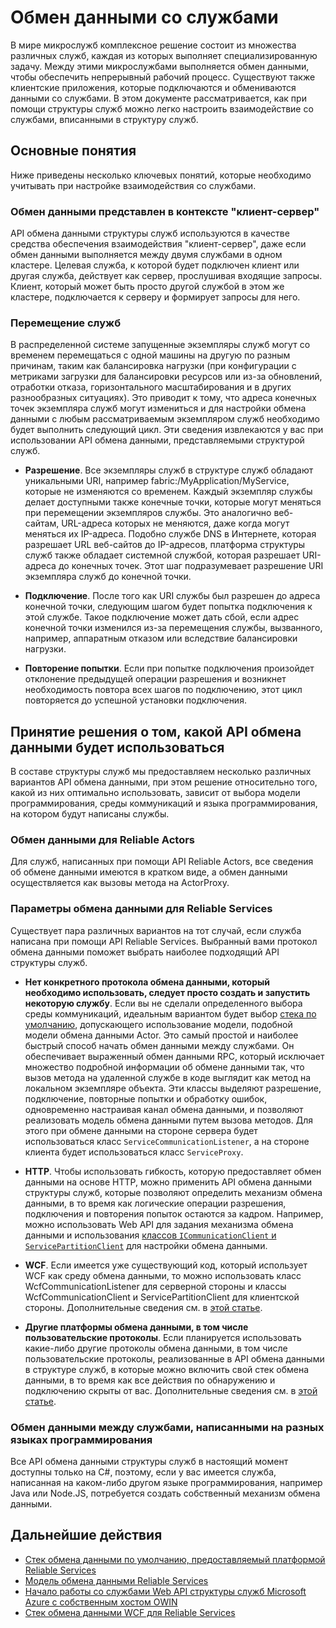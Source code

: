 <properties
   pageTitle="Структура служб Microsoft Azure Обмен данными со службами"
   description="В настоящей статье представлен способ подключения и обмена данными со службами в приложениях структуры служб."
   services="service-fabric"
   documentationCenter=".net"
   authors="kunaldsingh"
   manager="timlt"
   editor=""/>

<tags
   ms.service="service-fabric"
   ms.devlang="dotnet"
   ms.topic="article"
   ms.tgt_pltfrm="NA"
   ms.workload="NA"
   ms.date="08/21/2015"
   ms.author="kunalds"/>


# Обмен данными со службами
В мире микрослужб комплексное решение состоит из множества различных служб, каждая из которых выполняет специализированную задачу. Между этими микрослужбами выполняется обмен данными, чтобы обеспечить непрерывный рабочий процесс. Существуют также клиентские приложения, которые подключаются и обмениваются данными со службами. В этом документе рассматривается, как при помощи структуры служб можно легко настроить взаимодействие со службами, вписанными в структуру служб.

## Основные понятия
Ниже приведены несколько ключевых понятий, которые необходимо учитывать при настройке взаимодействия со службами.
### Обмен данными представлен в контексте "клиент-сервер"
API обмена данными структуры служб используются в качестве средства обеспечения взаимодействия "клиент-сервер", даже если обмен данными выполняется между двумя службами в одном кластере. Целевая служба, к которой будет подключен клиент или другая служба, действует как сервер, прослушивая входящие запросы. Клиент, который может быть просто другой службой в этом же кластере, подключается к серверу и формирует запросы для него.
### Перемещение служб
В распределенной системе запущенные экземпляры служб могут со временем перемещаться с одной машины на другую по разным причинам, таким как балансировка нагрузки (при конфигурации с метриками загрузки для балансировки ресурсов или из-за обновлений, отработки отказа, горизонтального масштабирования и в других разнообразных ситуациях). Это приводит к тому, что адреса конечных точек экземпляра служб могут измениться и для настройки обмена данными с любым рассматриваемым экземпляром служб необходимо будет выполнить следующий цикл. Эти сведения извлекаются у вас при использовании API обмена данными, представляемыми структурой служб.

* **Разрешение**. Все экземпляры служб в структуре служб обладают уникальными URI, например fabric:/MyApplication/MyService, которые не изменяются со временем. Каждый экземпляр службы делает доступными также конечные точки, которые могут меняться при перемещении экземпляров службы. Это аналогично веб-сайтам, URL-адреса которых не меняются, даже когда могут меняться их IP-адреса. Подобно службе DNS в Интернете, которая разрешает URL веб-сайтов до IP-адресов, платформа структуры служб также обладает системной службой, которая разрешает URI-адреса до конечных точек. Этот шаг подразумевает разрешение URI экземпляра служб до конечной точки.

* **Подключение**. После того как URI службы был разрешен до адреса конечной точки, следующим шагом будет попытка подключения к этой службе. Такое подключение может дать сбой, если адрес конечной точки изменился из-за перемещения службы, вызванного, например, аппаратным отказом или вследствие балансировки нагрузки.

* **Повторение попытки**. Если при попытке подключения произойдет отклонение предыдущей операции разрешения и возникнет необходимость повтора всех шагов по подключению, этот цикл повторяется до успешной установки подключения.

## Принятие решения о том, какой API обмена данными будет использоваться
В составе структуры служб мы предоставляем несколько различных вариантов API обмена данными, при этом решение относительно того, какой из них оптимально использовать, зависит от выбора модели программирования, среды коммуникаций и языка программирования, на котором будут написаны службы.
### Обмен данными для Reliable Actors
Для служб, написанных при помощи API Reliable Actors, все сведения об обмене данными имеются в кратком виде, а обмен данными осуществляется как вызовы метода на ActorProxy.

### Параметры обмена данными для Reliable Services
Существует пара различных вариантов на тот случай, если служба написана при помощи API Reliable Services. Выбранный вами протокол обмена данными поможет выбрать наиболее подходящий API структуры служб.

* **Нет конкретного протокола обмена данными, который необходимо использовать, следует просто создать и запустить некоторую службу**. Если вы не сделали определенного выбора среды коммуникаций, идеальным вариантом будет выбор [стека по умолчанию](service-fabric-reliable-services-communication-remoting.md), допускающего использование модели, подобной модели обмена данными Actor. Это самый простой и наиболее быстрый способ начать обмен данными между службами. Он обеспечивает выраженный обмен данными RPC, который исключает множество подробной информации об обмене данными так, что вызов метода на удаленной службе в коде выглядит как метод на локальном экземпляре объекта. Эти классы выделяют разрешение, подключение, повторные попытки и обработку ошибок, одновременно настраивая канал обмена данными, и позволяют реализовать модель обмена данными путем вызова методов. Для этого при обмене данными на стороне сервера будет использоваться класс `ServiceCommunicationListener`, а на стороне клиента будет использоваться класс `ServiceProxy`.

* **HTTP**. Чтобы использовать гибкость, которую предоставляет обмен данными на основе HTTP, можно применить API обмена данными структуры служб, которые позволяют определить механизм обмена данными, в то время как логические операции разрешения, подключения и повторения попыток остаются за кадром. Например, можно использовать Web API для задания механизма обмена данными и использования [классов `ICommunicationClient` и `ServicePartitionClient`](service-fabric-reliable-services-communication.md) для настройки обмена данными.
* **WCF**. Если имеется уже существующий код, который использует WCF как среду обмена данными, то можно использовать класс WcfCommunicationListener для серверной стороны и классы WcfCommunicationClient и ServicePartitionClient для клиентской стороны. Дополнительные сведения см. в [этой статье](service-fabric-reliable-services-communication-wcf.md).

* **Другие платформы обмена данными, в том числе пользовательские протоколы**. Если планируется использовать какие-либо другие протоколы обмена данными, в том числе пользовательские протоколы, реализованные в API обмена данными в структуре служб, в которые можно включить свой стек обмена данными, в то время как все действия по обнаружению и подключению скрыты от вас. Дополнительные сведения см. в [этой статье](service-fabric-reliable-services-communication.md).

### Обмен данными между службами, написанными на разных языках программирования
Все API обмена данными структуры служб в настоящий момент доступны только на C#, поэтому, если у вас имеется служба, написанная на каком-либо другом языке программирования, например Java или Node.JS, потребуется создать собственный механизм обмена данными.

## Дальнейшие действия
* [Стек обмена данными по умолчанию, предоставляемый платформой Reliable Services](service-fabric-reliable-services-communication-remoting.md)
* [Модель обмена данными Reliable Services](service-fabric-reliable-services-communication.md)
* [Начало работы со службами Web API структуры служб Microsoft Azure с собственным хостом OWIN](service-fabric-reliable-services-communication-webapi.md)
* [Стек обмена данными WCF для Reliable Services](service-fabric-reliable-services-communication-wcf.md)

<!---HONumber=Nov15_HO4-->